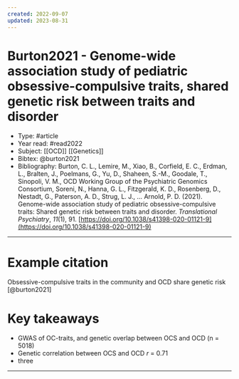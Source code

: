 ```yaml
---
created: 2022-09-07
updated: 2023-08-31
---
```

# Burton2021 - Genome-wide association study of pediatric obsessive-compulsive traits, shared genetic risk between traits and disorder

* Type: #article
* Year read: #read2022
* Subject: [[OCD]] [[Genetics]]
* Bibtex: @burton2021
* Bibliography: Burton, C. L., Lemire, M., Xiao, B., Corfield, E. C., Erdman, L., Bralten, J., Poelmans, G., Yu, D., Shaheen, S.-M., Goodale, T., Sinopoli, V. M., OCD Working Group of the Psychiatric Genomics Consortium, Soreni, N., Hanna, G. L., Fitzgerald, K. D., Rosenberg, D., Nestadt, G., Paterson, A. D., Strug, L. J., … Arnold, P. D. (2021). Genome-wide association study of pediatric obsessive-compulsive traits: Shared genetic risk between traits and disorder. _Translational Psychiatry_, _11_(1), 91. [https://doi.org/10.1038/s41398-020-01121-9](https://doi.org/10.1038/s41398-020-01121-9)
---
# Example citation

Obsessive-compulsive traits in the community and OCD share genetic risk [@burton2021]

# Key takeaways
* GWAS of OC-traits, and genetic overlap between OCS and OCD (n = 5018)
* Genetic correlation between OCS and OCD *r* = 0.71
* three

---